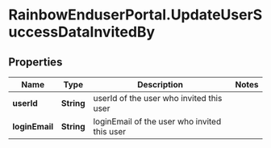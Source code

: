 # RainbowEnduserPortal.UpdateUserSuccessDataInvitedBy

## Properties

Name | Type | Description | Notes
------------ | ------------- | ------------- | -------------
**userId** | **String** | userId of the user who invited this user | 
**loginEmail** | **String** | loginEmail of the user who invited this user | 


